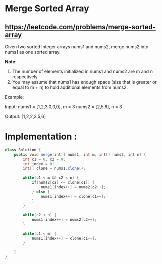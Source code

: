 # Merge Sorted Array
## https://leetcode.com/problems/merge-sorted-array

Given two sorted integer arrays nums1 and nums2, merge nums2 into nums1 as one sorted array.

**Note:**
1. The number of elements initialized in nums1 and nums2 are m and n respectively.
2. You may assume that nums1 has enough space (size that is greater or equal to m + n) to hold additional elements from nums2.

Example:

Input:
nums1 = [1,2,3,0,0,0], m = 3
nums2 = [2,5,6],       n = 3

Output: [1,2,2,3,5,6]

# Implementation :
```java
class Solution {
    public void merge(int[] nums1, int m, int[] nums2, int n) {
        int c1 = 0, c2 = 0;
        int index = 0;
        int[] clone = nums1.clone();
        
        while(c1 < m && c2 < n) {
            if(nums2[c2] <= clone[c1]) {
                nums1[index++] = nums2[c2++];
            } else {
                nums1[index++] = clone[c1++];
            }
        }
        
        while(c2 < n) {
            nums1[index++] = nums2[c2++];
        }
        
        while(c1 < m) {
            nums1[index++] = clone[c1++];
        }
            
    }
}
```
